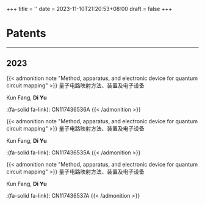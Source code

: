 +++
title = ''
date = 2023-11-10T21:20:53+08:00
draft = false
+++

# Patents
---
## 2023
{{< admonition note "Method, apparatus, and electronic device for quantum circuit mapping" >}}
量子电路映射方法、装置及电子设备

Kun Fang, **Di Yu**

:(fa-solid fa-link): CN117436536A
{{< /admonition >}}


{{< admonition note "Method, apparatus, and electronic device for quantum circuit mapping" >}}
量子电路映射方法、装置及电子设备

Kun Fang, **Di Yu**

:(fa-solid fa-link): CN117436535A
{{< /admonition >}}


{{< admonition note "Method, apparatus, and electronic device for quantum circuit mapping" >}}
量子电路映射方法、装置及电子设备

Kun Fang, **Di Yu**

:(fa-solid fa-link): CN117436537A
{{< /admonition >}}